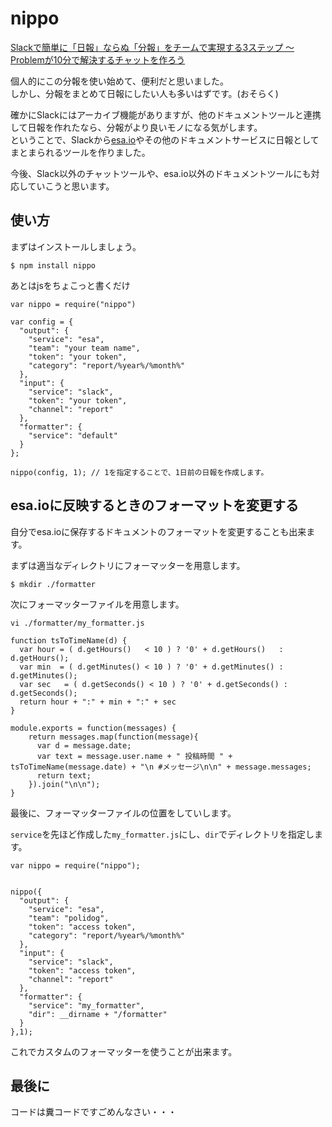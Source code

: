 nippo
===


[Slackで簡単に「日報」ならぬ「分報」をチームで実現する3ステップ 〜 Problemが10分で解決するチャットを作ろう](http://c16e.com/1511101558/)  

個人的にこの分報を使い始めて、便利だと思いました。  
しかし、分報をまとめて日報にしたい人も多いはずです。(おそらく)  

確かにSlackにはアーカイブ機能がありますが、他のドキュメントツールと連携して日報を作れたなら、分報がより良いモノになる気がします。  
ということで、Slackから[esa.io](https://esa.io/)やその他のドキュメントサービスに日報としてまとまられるツールを作りました。

今後、Slack以外のチャットツールや、esa.io以外のドキュメントツールにも対応していこうと思います。

## 使い方

まずはインストールしましょう。

```
$ npm install nippo
```

あとはjsをちょこっと書くだけ


```
var nippo = require("nippo")

var config = {
  "output": {
    "service": "esa",
    "team": "your team name",
    "token": "your token",
    "category": "report/%year%/%month%"
  },
  "input": {
    "service": "slack",
    "token": "your token",
    "channel": "report"
  },
  "formatter": {
    "service": "default"
  }
};

nippo(config, 1); // 1を指定することで、1日前の日報を作成します。

```

## esa.ioに反映するときのフォーマットを変更する

自分でesa.ioに保存するドキュメントのフォーマットを変更することも出来ます。

まずは適当なディレクトリにフォーマッターを用意します。

```
$ mkdir ./formatter
```

次にフォーマッターファイルを用意します。

```
vi ./formatter/my_formatter.js

function tsToTimeName(d) {
  var hour = ( d.getHours()   < 10 ) ? '0' + d.getHours()   : d.getHours();
  var min  = ( d.getMinutes() < 10 ) ? '0' + d.getMinutes() : d.getMinutes();
  var sec   = ( d.getSeconds() < 10 ) ? '0' + d.getSeconds() : d.getSeconds();
  return hour + ":" + min + ":" + sec
}

module.exports = function(messages) {
    return messages.map(function(message){
      var d = message.date;
      var text = message.user.name + " 投稿時間 " + tsToTimeName(message.date) + "\n #メッセージ\n\n" + message.messages;
      return text;
    }).join("\n\n");
}
```

最後に、フォーマッターファイルの位置をしていします。

`service`を先ほど作成した`my_formatter.js`にし、`dir`でディレクトリを指定します。

```
var nippo = require("nippo");


nippo({
  "output": {
    "service": "esa",
    "team": "polidog",
    "token": "access token",
    "category": "report/%year%/%month%"
  },
  "input": {
    "service": "slack",
    "token": "access token",
    "channel": "report"
  },
  "formatter": {
    "service": "my_formatter",
    "dir": __dirname + "/formatter"
  }
},1);
```

これでカスタムのフォーマッターを使うことが出来ます。



## 最後に

コードは糞コードですごめんなさい・・・
